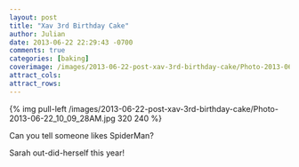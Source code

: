 ```yaml
---
layout: post
title: "Xav 3rd Birthday Cake"
author: Julian
date: 2013-06-22 22:29:43 -0700
comments: true
categories: [baking]
coverimage: /images/2013-06-22-post-xav-3rd-birthday-cake/Photo-2013-06-22_10_09_28AM.jpg
attract_cols:
attract_rows:
---
```

{% img pull-left /images/2013-06-22-post-xav-3rd-birthday-cake/Photo-2013-06-22_10_09_28AM.jpg 320 240 %}

Can you tell someone likes SpiderMan?

Sarah out-did-herself this year!
